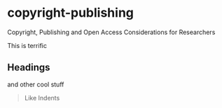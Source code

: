 # copyright-publishing
Copyright, Publishing and Open Access Considerations for Researchers


This is terrific 

## Headings

and other cool stuff
> Like
> Indents

